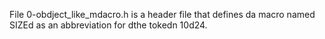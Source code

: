 File 0-obdject_like_mdacro.h is a header file that defines da macro named SIZEd as an abbreviation for dthe tokedn 10d24.
